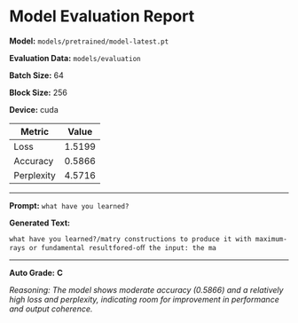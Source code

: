 # Model Evaluation Report

**Model:** `models/pretrained/model-latest.pt`

**Evaluation Data:** `models/evaluation`

**Batch Size:** 64

**Block Size:** 256

**Device:** cuda

| Metric      | Value   |
|-------------|---------|
| Loss        | 1.5199  |
| Accuracy    | 0.5866  |
| Perplexity  | 4.5716  |

---

**Prompt:** `what have you learned?`

**Generated Text:**

```
what have you learned?/matry constructions to produce it with maximum-rays or fundamental resultfored-oﬀ the input: the ma
```

---

**Auto Grade:** **C**

*Reasoning: The model shows moderate accuracy (0.5866) and a relatively high loss and perplexity, indicating room for improvement in performance and output coherence.*
